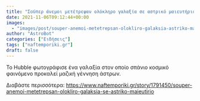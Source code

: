 ```yaml
---
title: "Σούπερ άνεμοι μετέτρεψαν ολόκληρο γαλαξία σε αστρικό μαιευτήριο"
date: 2021-11-06T09:12:44+00:00
images:
  - "images/post/souper-anemoi-metetrepsan-olokliro-galaksia-astriko-maieutirio.jpg"
author: "AstroBot"
categories: ["Ειδήσεις"]
tags: ["naftemporiki.gr"]
draft: false
---
```


Το Hubble φωτογράφισε ένα γαλαξία στον οποίο σπάνιο κοσμικό φαινόμενο προκαλεί μαζική γέννηση άστρων. 

Διαβάστε περισσότερα: https://www.naftemporiki.gr/story/1791450/souper-anemoi-metetrepsan-olokliro-galaksia-se-astriko-maieutirio
